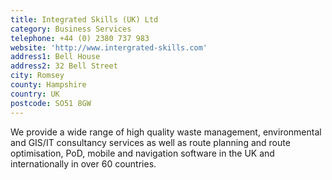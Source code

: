 ```yaml
---
title: Integrated Skills (UK) Ltd
category: Business Services
telephone: +44 (0) 2380 737 983
website: 'http://www.intergrated-skills.com'
address1: Bell House
address2: 32 Bell Street
city: Romsey
county: Hampshire
country: UK
postcode: SO51 8GW
---
```

We provide a wide range of high quality waste management, environmental and GIS/IT consultancy services as well as route planning and route optimisation, PoD, mobile and navigation software in the UK and internationally in over 60 countries.
